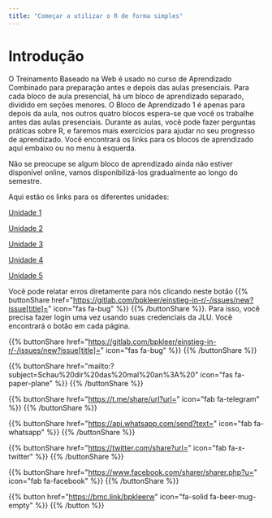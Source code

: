 ```yaml
---
title: "Começar a utilizar o R de forma simples"
---
```


# Introdução

O Treinamento Baseado na Web é usado no curso de Aprendizado Combinado para preparação antes e depois das aulas presenciais. Para cada bloco de aula presencial, há um bloco de aprendizado separado, dividido em seções menores. O Bloco de Aprendizado 1 é apenas para depois da aula, nos outros quatro blocos espera-se que você os trabalhe antes das aulas presenciais. Durante as aulas, você pode fazer perguntas práticas sobre R, e faremos mais exercícios para ajudar no seu progresso de aprendizado. Você encontrará os links para os blocos de aprendizado aqui embaixo ou no menu à esquerda.

Não se preocupe se algum bloco de aprendizado ainda não estiver disponível online, vamos disponibilizá-los gradualmente ao longo do semestre.

Aqui estão os links para os diferentes unidades: 

[Unidade 1](./lb1/pt/index.html)  

[Unidade 2](./lb2/pt/index.html)  

[Unidade 3](./lb3/pt/index.html)  

[Unidade 4](./lb4/pt/index.html)  

[Unidade 5](./lb5/pt/index.html) 

Você pode relatar erros diretamente para nós clicando neste botão {{% buttonShare href="https://gitlab.com/bpkleer/einstieg-in-r/-/issues/new?issue[title]=" icon="fas fa-bug" %}} {{% /buttonShare %}}. Para isso, você precisa fazer login uma vez usando suas credenciais da JLU. Você encontrará o botão em cada página.

{{% buttonShare href="https://gitlab.com/bpkleer/einstieg-in-r/-/issues/new?issue[title]=" icon="fas fa-bug" %}} {{% /buttonShare %}} 

{{% buttonShare href="mailto:?subject=Schau%20dir%20das%20mal%20an%3A%20" icon="fas fa-paper-plane" %}} {{% /buttonShare %}}

{{% buttonShare href="https://t.me/share/url?url=" icon="fab fa-telegram" %}} {{% /buttonShare %}}

{{% buttonShare href="https://api.whatsapp.com/send?text=" icon="fab fa-whatsapp" %}} {{% /buttonShare %}}

{{% buttonShare href="https://twitter.com/share?url=" icon="fab fa-x-twitter" %}} {{% /buttonShare %}}

{{% buttonShare href="https://www.facebook.com/sharer/sharer.php?u=" icon="fab fa-facebook" %}} {{% /buttonShare %}}

{{% button href="https://bmc.link/bpkleerw" icon="fa-solid fa-beer-mug-empty" %}} {{% /button %}}
